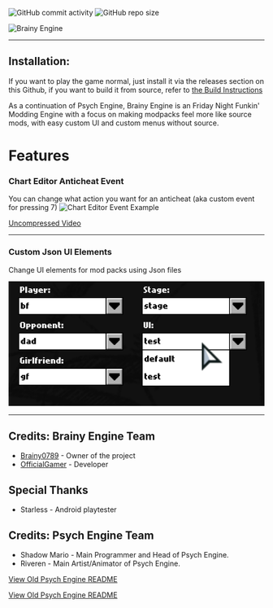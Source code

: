 ![GitHub commit activity](https://img.shields.io/github/commit-activity/t/Brainfunk-Team/FNF-BrainyEngine)
![GitHub repo size](https://img.shields.io/github/repo-size/Brainfunk-Team/FNF-BrainyEngine)

![Brainy Engine]([https://github.com/Brainfunk-Team/FNF-BrainyEngine/blob/main/art/brainyengine-logo.png)

---

## Installation:

If you want to play the game normal, just install it via the releases section on this Github, if you want to build it from source, refer to [the Build Instructions](/docs/BUILDING.md)

As a continuation of Psych Engine, Brainy Engine is an Friday Night Funkin' Modding Engine with a focus on making modpacks feel more like source mods, with easy custom UI and custom menus without source.

# Features

### Chart Editor Anticheat Event
You can change what action you want for an anticheat (aka custom event for pressing 7)
![Chart Editor Event Example](https://github.com/Brainfunk-Team/FNF-BrainyEngine/blob/dbda54ca42e320020c245b6f4293d495ab5a8fee/.files/7EventTriggerShowcase.gif)

[Uncompressed Video](https://file.garden/aDqJCnK_agzywFQ6/.github/FNF-BrainyEngine/Media/Videos/7EventTriggerShowcase_Uncompressed.mp4)

---

### Custom Json UI Elements 
Change UI elements for mod packs using Json files

![](https://github.com/Brainfunk-Team/FNF-BrainyEngine/blob/fb0be8c22862a3293dc6c5ce753c154cd5fd2e11/.files/customui.png)

---
## Credits: Brainy Engine Team
* [Brainy0789](https://github.com/Brainy0789) - Owner of the project
* [OfficialGamer](https://github.com/Official3Gamer) - Developer

## Special Thanks
* Starless - Android playtester

## Credits: Psych Engine Team
* Shadow Mario - Main Programmer and Head of Psych Engine.
* Riveren - Main Artist/Animator of Psych Engine.

[View Old Psych Engine README](https://github.com/Brainfunk-Team/FNF-BrainyEngine/blob/8f59cb8e3c23c3fc012e61c6e4b7d1e927318846/PSYCH-README.md)

[View Old Psych Engine README](https://github.com/Brainfunk-Team/FNF-BrainyEngine/blob/8f59cb8e3c23c3fc012e61c6e4b7d1e927318846/PSYCH-README.md)
